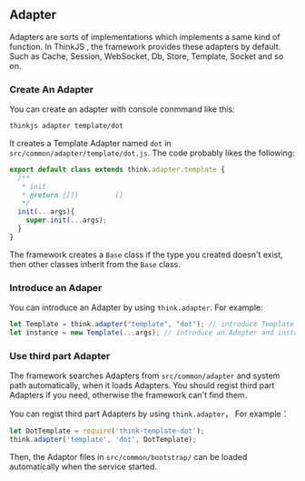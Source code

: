 ## Adapter

Adapters are sorts of implementations which implements a same kind of function. In ThinkJS , the framework provides these adapters by default. Such as Cache, Session, WebSocket, Db, Store, Template, Socket and so on.

### Create An Adapter 

You can create an adapter with console conmmand like this:

```sh
thinkjs adapter template/dot
```

It creates a Template Adapter named `dot` in `src/common/adapter/template/dot.js`. The code probably likes the following:

```js
export default class extends think.adapter.template {
  /**
   * init
   * @return {[]}         []
   */
  init(...args){
    super.init(...args);
  }
}
```    

The framework creates a `Base` class if the type you created doesn't exist,  then other classes inherit from the `Base` class.

### Introduce an Adaper 

You can introduce an Adapter by using `think.adapter`. For example:

```js
let Template = think.adapter("template", "dot"); // introduce Template Adapter named dot
let instance = new Template(...args); // introduce an Adapter and instantiate it.
```  

### Use third part Adapter 

The framework searches Adapters from `src/common/adapter` and system path automatically, when it loads Adapters. You should regist third part Adapters if you need, otherwise the framework can't find them.

You can regist third part Adapters by using `think.adapter`， For example：

```js
let DotTemplate = require('think-template-dot');
think.adapter('template', 'dot', DotTemplate);
```

Then, the Adaptor files in `src/common/bootstrap/` can be loaded automatically when the service started.
